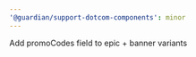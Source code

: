 ```yaml
---
'@guardian/support-dotcom-components': minor
---
```


Add promoCodes field to epic + banner variants
